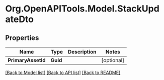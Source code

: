# Org.OpenAPITools.Model.StackUpdateDto

## Properties

Name | Type | Description | Notes
------------ | ------------- | ------------- | -------------
**PrimaryAssetId** | **Guid** |  | [optional] 

[[Back to Model list]](../../README.md#documentation-for-models) [[Back to API list]](../../README.md#documentation-for-api-endpoints) [[Back to README]](../../README.md)

